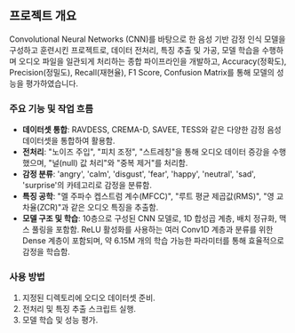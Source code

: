 ## 프로젝트 개요

Convolutional Neural Networks (CNN)를 바탕으로 한 음성 기반 감정 인식 모델을 구성하고 훈련시킨 프로젝트로, 데이터 전처리, 특징 추출 및 가공, 모델 학습을 수행하며 오디오 파일을 일관되게 처리하는 종합 파이프라인을 개발하고, Accuracy(정확도), Precision(정밀도), Recall(재현율), F1 Score, Confusion Matrix를 통해 모델의 성능을 평가하였습니다.

### 주요 기능 및 작업 흐름

- **데이터셋 통합**: RAVDESS, CREMA-D, SAVEE, TESS와 같은 다양한 감정 음성 데이터셋을 통합하여 활용함.
- **전처리**: "노이즈 주입", "피치 조정", "스트레칭"을 통해 오디오 데이터 증강을 수행했으며, "널(null) 값 처리"와 "중복 제거"를 처리함.
- **감정 분류**: 'angry', 'calm', 'disgust', 'fear', 'happy', 'neutral', 'sad', 'surprise'의 카테고리로 감정을 분류함.
- **특징 공학**: "멜 주파수 켑스트럼 계수(MFCC)", "루트 평균 제곱값(RMS)", "영 교차율(ZCR)"과 같은 오디오 특징을 추출함.
- **모델 구조 및 학습**: 10층으로 구성된 CNN 모델로, 1D 합성곱 계층, 배치 정규화, 맥스 풀링을 포함함. ReLU 활성화를 사용하는 여러 Conv1D 계층과 분류를 위한 Dense 계층이 포함되며, 약 6.15M 개의 학습 가능한 파라미터를 통해 효율적으로 감정을 학습함.

### 사용 방법

1. 지정된 디렉토리에 오디오 데이터셋 준비.
2. 전처리 및 특징 추출 스크립트 실행.
3. 모델 학습 및 성능 평가.
